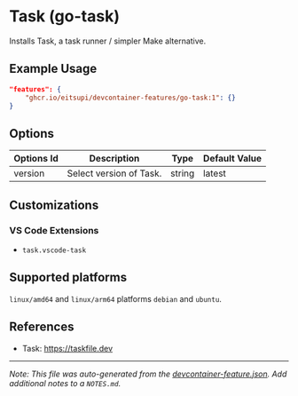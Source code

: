 
# Task (go-task)

Installs Task, a task runner / simpler Make alternative.

## Example Usage

```json
"features": {
    "ghcr.io/eitsupi/devcontainer-features/go-task:1": {}
}
```

## Options

| Options Id | Description | Type | Default Value |
|-----|-----|-----|-----|
| version | Select version of Task. | string | latest |

## Customizations

### VS Code Extensions

- `task.vscode-task`

<!-- markdownlint-disable MD041 -->

## Supported platforms

`linux/amd64` and `linux/arm64` platforms `debian` and `ubuntu`.

## References

- Task: <https://taskfile.dev>


---

_Note: This file was auto-generated from the [devcontainer-feature.json](https://github.com/eitsupi/devcontainer-features/blob/main/src/go-task/devcontainer-feature.json).  Add additional notes to a `NOTES.md`._
